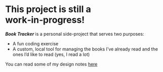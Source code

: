 # This project is still a work‑in‑progress!

_**Book Tracker**_ is a personal side-project that serves two purposes:
- A fun coding exercise
- A custom, local tool for managing the books I’ve already read and the ones I’d like to read (yes, I read a lot)
 
You can read some of my design notes [here](https://github.com/MarTorrijos/book-tracker/blob/main/docs/DESIGN_NOTES.md)
